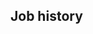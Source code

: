 <!-- Copyright (C) 2023  Kevin Sandom -->
<!-- # This is the full variant, with all of the luxury bells and whistles. -->
<!-- do include src/header/exampleHeaderWithoutCols.md -->
<!-- do include src/intro/exampleLongIntro.md -->
<!-- do include src/util/pageBreak.md -->

## Job history
<!-- do include src/jobHistory/exampleRecentJobHistory.md -->
<!-- do include src/jobHistory/exampleOlderJobHistory.md -->
<!-- do include src/util/pageBreak.md -->
<!-- do include src/keySkills/exampleKeySkills.md -->
